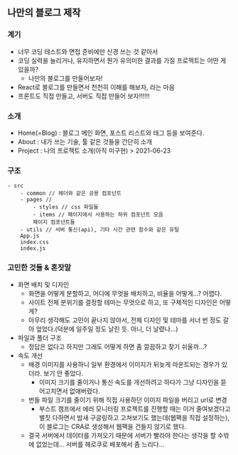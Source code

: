 ## 나만의 블로그 제작

### 계기

- 너무 코딩 테스트와 면접 준비에만 신경 쓰는 것 같아서
- 코딩 실력을 늘리거나, 유지하면서 뭔가 유의미한 결과를 가질 프로젝트는 어떤 게 있을까?
  - 나만의 블로그를 만들어보자!
- React로 블로그를 만들면서 천천히 이해를 해보자, 라는 마음
- 프론트도 직접 만들고, 서버도 직접 만들어 보자!!!!!!

### 소개

- Home(=Blog) : 블로그 메인 화면, 포스트 리스트와 태그 등을 보여준다.
- About : 내가 쓰는 기술, 툴 같은 것들을 간단히 소개
- Project : 나의 프로젝트 소개(아직 미구현) > 2021-06-23

### 구조

```
- src
    - common // 헤더와 같은 공용 컴포넌트
    - pages //
        - styles // css 파일들
        - items // 페이지에서 사용하는 하위 컴포넌트 모음
        페이지 컴포넌트들
    - utils // 서버 통신(api), 기타 시간 관련 함수와 같은 유틸
    App.js
    index.css
    index.js
```

### 고민한 것들 & 혼잣말

- 화면 배치 및 디자인
  - 화면을 어떻게 분할하고, 어디에 무엇을 배치하고, 비율을 어떻게...? 어렵다.
  - 사이트 전체 분위기를 결정할 테마는 무엇으로 하고, 또 구체적인 디자인은 어떻게?
  - 아무리 생각해도 고민이 끝나지 않아서, 전체 디자인 및 테마를 서너 번 정도 갈아 엎었다.(덕분에 일주일 정도 날린 듯. 아니, 더 날렸나...)
- 파일과 폴더 구조
  - 정답은 없다고 하지만 그래도 어떻게 하면 좀 깔끔하고 찾기 쉬울까...?
- 속도 개선
  - 배경 이미지를 사용하니 일부 환경에서 이미지가 뒤늦게 마운트되는 경우가 있더라. 보기 안 좋았다.
    - 이미지 크기를 줄이거나 통신 속도를 개선하려고 하다가 그냥 디자인을 뜯어고치면서 없애버렸다.
  - 번들 파일 크기를 줄이기 위해 직접 사용하던 이미지 파일을 버리고 url로 변경
    - 부스트 캠프에서 에러 모니터링 프로젝트를 진행할 때는 이거 줄여보겠다고 별짓 다하면서 밤새 구글링하고 고쳐보기도 했는데(웹팩을 직접 설정하는), 이 블로그는 CRA로 생성해서 웹팩을 건들지 않기로 했다.
  - 결국 서버에서 데이터를 가져오기 때문에 서버가 빨라야 한다는 생각을 할 수밖에 없었는데... 서버를 헤로쿠로 배포해서 좀 느리다...

